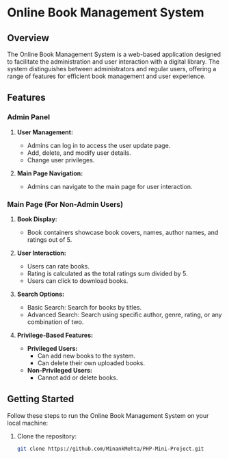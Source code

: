 # Online Book Management System

## Overview

The Online Book Management System is a web-based application designed to facilitate the administration and user interaction with a digital library. The system distinguishes between administrators and regular users, offering a range of features for efficient book management and user experience.

## Features

### Admin Panel

1. **User Management:**
   - Admins can log in to access the user update page.
   - Add, delete, and modify user details.
   - Change user privileges.

2. **Main Page Navigation:**
   - Admins can navigate to the main page for user interaction.

### Main Page (For Non-Admin Users)

1. **Book Display:**
   - Book containers showcase book covers, names, author names, and ratings out of 5.

2. **User Interaction:**
   - Users can rate books.
   - Rating is calculated as the total ratings sum divided by 5.
   - Users can click to download books.

3. **Search Options:**
   - Basic Search: Search for books by titles.
   - Advanced Search: Search using specific author, genre, rating, or any combination of two.

4. **Privilege-Based Features:**
   - **Privileged Users:**
     - Can add new books to the system.
     - Can delete their own uploaded books.
   - **Non-Privileged Users:**
     - Cannot add or delete books.

## Getting Started

Follow these steps to run the Online Book Management System on your local machine:

1. Clone the repository:
   ```bash
   git clone https://github.com/MinankMehta/PHP-Mini-Project.git
